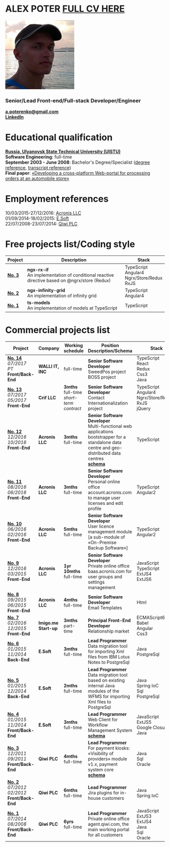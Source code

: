 # ALEX POTER [FULL CV HERE](http://htmlpreview.github.io/?https://github.com/apoterenko/resume/blob/master/index.html?env=http://datatables.org/alltables.env)  

![me](me.jpg)  

### Senior/Lead Front-end/Full-stack Developer/Engineer

**a.poterenko@gmail.com**  
[**LinkedIn**](https://www.linkedin.com/in/alex-poter-231891ba)  

# Educational qualification

**[Russia, Ulyanovsk State Technical University (UlSTU)](http://www.ulstu.ru/?design=english)**  
**Software Engineering**: full-time  
**September 2003 - June 2008**: Bachelor's Degree/Specialist ([degree reference](educational%20qualifications/Degree.pdf), [transcript reference](educational%20qualifications/Transcript.pdf))  
**Final paper**: [«Developing a cross-platform Web-portal for processing orders at an automobile store»](educational%20qualifications/docs/diploma)  

# Employment references

10/03/2015-27/12/2016: [Acronis LLC](references/Acronis.Employment%20Reference.Poterenko.A.G.pdf)  
01/09/2014-18/02/2015: [E.Soft](references/E.Soft.Employment%20Reference.Poterenko.A.G.pdf)  
22/07/2008-23/07/2014: [Qiwi PLC](references/Qiwi.Employment%20Reference.Poterenko.A.G.pdf)  

# Free projects list/Coding style

|Project                                                                            |Description                                                                                          |Stack                                                |
|-----------------------------------------------------------------------------------|-----------------------------------------------------------------------------------------------------|-----------------------------------------------------|
|**[No. 3](https://github.com/apoterenko/ngx-rx-if)**                               |**ngx-rx-if**<br>An implementation of conditional reactive directive based on @ngrx/store (Redux)    |TypeScript<br>Angular4<br>Ngrx/Store/Redux<br>RxJS   |
|**[No. 2](https://github.com/apoterenko/ngx-infinity-grid)**                       |**ngx-infinity-grid**<br>An implementation of infinity grid                                          |TypeScript<br>Angular4                               |
|**[No. 1](https://github.com/apoterenko/ts-models)**                               |**ts-models**<br>An implementation of models at TypeScript                                           |TypeScript                                           |

# Commercial projects list

|Project                                                                      |Company              |Working schedule                                |Position<br>Description/Schema                                                                                                                                                                                        |Stack                                                         |Coding style                                                                                                                                                                                                                                                                                                                                                                                                                                                                                                                                                                                    |
|-----------------------------------------------------------------------------|---------------------|------------------------------------------------|----------------------------------------------------------------------------------------------------------------------------------------------------------------------------------------------------------------------|--------------------------------------------------------------|------------------------------------------------------------------------------------------------------------------------------------------------------------------------------------------------------------------------------------------------------------------------------------------------------------------------------------------------------------------------------------------------------------------------------------------------------------------------------------------------------------------------------------------------------------------------------------------------|
|**[No. 14](scheme/project14)**<br>_07/2017<br>PT_<br>**Front/Back-End**      |**WALLI IT, INC**    |full-time                                       |**Senior Software Developer**<br>SweedPos project<br>BOSS project                                                                                                                                                     |TypeScript<br>React<br>Redux<br>Css3<br>Java                  |[react-application-core](https://github.com/apoterenko/react-application-core)                                                                                                                                                                                                                                                                                                                                                                                                                                                                                                                  |
|**[No. 13](scheme/project13)**<br>_07/2017<br>05/2017_<br>**Front-End**      |**Crif LLC**         |**3mths**<br>full-time<br>_short-term contract_ |**Senior Software Developer**<br>Contact Internationalization project                                                                                                                                                 |TypeScript<br>Angular4<br>Ngrx/Store/Redux<br>RxJS<br>jQuery  |[DnD plugin](scheme/project13/src/dnd)<br>[Translation&#160;fields&#160;plugin](scheme/project13/src/translation-fields)<br>[Select&#160;component](scheme/project13/src/select)<br>[MultiSelect&#160;component](scheme/project13/src/multi-select)<br>[Error&#160;handler](scheme/project13/src/error)                                                                                                                                                                                                                                                                                         |
|**[No. 12](scheme/project12)**<br>_12/2016<br>10/2016_<br>**Front-End**      |**Acronis LLC**      |**3mths**<br>full-time                          |**Senior Software Developer**<br>Multi-functional web applications bootstrapper for a standalone data centre and geo-distributed data centres<br>[**schema**](https://github.com/apoterenko/ts-app-bootstrapper-seed) |TypeScript                                                    |[ts-app-bootstrapper-seed](https://github.com/apoterenko/ts-app-bootstrapper-seed)<br>[ts-smart-logger](https://github.com/apoterenko/ts-smart-logger)                                                                                                                                                                                                                                                                                                                                                                                                                                          |
|**[No. 11](scheme/project11)**<br>_08/2016<br>06/2016_<br>**Front-End**      |**Acronis LLC**      |**3mths**<br>full-time                          |**Senior Software Developer**<br>Personal online office account.acronis.com to manage user licenses and edit profile                                                                                                  |TypeScript<br>Angular2                                        |[ts-metadata-helper](https://github.com/apoterenko/ts-metadata-helper) [**0.0.4**](https://www.npmjs.com/package/ts-metadata-helper),<br>[angular2-dynamic-component](https://github.com/apoterenko/angular2-dynamic-component) [**1.3.2**](https://www.npmjs.com/package/angular2-dynamic-component),<br>[angular2-cache](https://github.com/apoterenko/angular2-cache) [**0.0.47**](https://www.npmjs.com/package/angular2-cache),<br>[Stores loader, Flux-based module](scheme/project11/src/fluxStore),<br>[Proxy HTTP-channel module](scheme/project11/src/proxy)                          |
|**[No. 10](scheme/project10)**<br>_06/2016<br>02/2016_<br>**Front-End**      |**Acronis LLC**      |**5mths**<br>full-time                          |**Senior Software Developer**<br>User licence management module [a sub-module of «On-Premise Backup Software»]                                                                                                        |TypeScript<br>Angular2                                        |[angular2-i18next](https://github.com/apoterenko/angular2-i18next) [**1.0.5**](https://www.npmjs.com/package/angular2-i18next),<br>[angular2-post-message](https://github.com/apoterenko/angular2-post-message) [**1.0.2**](https://www.npmjs.com/package/angular2-post-message),<br>[angular2-di-helper](https://github.com/apoterenko/angular2-di-helper) [**0.0.28**](https://www.npmjs.com/package/angular2-di-helper)                                                                                                                                                                      |
|**[No. 9](scheme/project09)**<br>_12/2016<br>03/2015_<br>**Front-End**       |**Acronis LLC**      |**1yr 10mths**<br>full-time                     |**Senior Software Developer**<br>Private online office baas.acronis.com for user groups and settings management                                                                                                       |JavaScript<br>TypeScript<br>ExtJS4<br>ExtJS6                  |[ExtJS6 plugins](https://github.com/apoterenko/extjs-ts-console/tree/master/app/plugin/form/field),<br>[smart-histogram](https://github.com/apoterenko/resume/tree/master/scheme/project09/src/smart-histogram),<br>[ExtJsTsEmitter fork](https://github.com/apoterenko/ExtJsTsEmitter/commits/master)                                                                                                                                                                                                                                                                                          |
|**[No. 8](scheme/project08)**<br>_09/2015<br>06/2015_<br>**Front-End**       |**Acronis LLC**      |**4mths**<br>full-time                          |**Senior Software Developer**<br>Email Templates                                                                                                                                                                      |Html                                                          |[see here](scheme/project08)                                                                                                                                                                                                                                                                                                                                                                                                                                                                                                                                                                    |
|**[No. 7](scheme/project07)**<br>_02/2016<br>12/2015_<br>**Front-End**       |**Imigo.me Start-up**|**3mths**<br>part-time                          |**Principal Front-End Developer**<br>Relationship market                                                                                                                                                              |ECMAScript6<br>Babel<br>Angular<br>Css3                       |[see here](scheme/project07)                                                                                                                                                                                                                                                                                                                                                                                                                                                                                                                                                                    |
|**[No. 6](scheme/project06)**<br>_01/2015<br>11/2014_<br>**Back-End**        |**E.Soft**           |**3mths**<br>full-time                          |**Lead Programmer**<br>Data migration tool for importing Xml files from IBM Lotus Notes to PostgreSql                                                                                                                 |Java<br>PostgreSql                                            |[see here](scheme/project06)                                                                                                                                                                                                                                                                                                                                                                                                                                                                                                                                                                    |
|**[No. 5](scheme/project05)**<br>_01/2015<br>12/2014_<br>**Back-End**        |**E.Soft**           |**2mths**<br>full-time                          |**Lead Programmer**<br>Data migration tool based on existing internal Java modules of the WFMS for importing Xml files to PostgreSql                                                                                  |Java<br>Spring IoC<br>Sql<br>PostgreSql                       | -                                                                                                                                                                                                                                                                                                                                                                                                                                                                                                                                                                                              |
|**[No. 4](scheme/project04)**<br>_01/2015<br>11/2014_<br>**Front/Back-End**  |**E.Soft**           |**3mths**<br>full-time                          |**Lead Programmer**<br>Web Client for Workflow Management System<br>[**schema**](scheme/project04)                                                                                                                    |JavaScript<br>ExtJS5<br>Google&#160;Closure&#160;Lib<br>Java  |[Java&#160;WFMS&#160;Core](scheme/project04/src/src/main/java/ru/esoft/web/ui),<br>[ExtJS5&#160;WFMS&#160;UI](https://github.com/apoterenko/resume/tree/master/scheme/project04/src/src/main/webapp/app/view/main),<br>[Google&#160;Closure&#160;WFMS&#160;Core](https://github.com/apoterenko/resume/tree/master/scheme/project04/src/src/main/webapp/js/workflow)                                                                                                                                                                                                                             |
|**[No. 3](scheme/project03)**<br>_12/2011<br>09/2011_<br>**Front/Back-End**  |**Qiwi PLC**         |**4mths**<br>full-time                          |**Lead Programmer**<br>For payment kiosks: «Visibility of providers» module v1.x, payment system core<br>[**schema**](scheme/project03)                                                                               |Java<br>Sql<br>Oracle                                         | x                                                                                                                                                                                                                                                                                                                                                                                                                                                                                                                                                                                              |
|**[No. 2](scheme/project02)**<br>_07/2012<br>02/2012_<br>**Front/Back-End**  |**Qiwi PLC**         |**6mths**<br>full-time                          |**Lead Programmer**<br>Jira plugins for in-house customers                                                                                                                                                            |Java<br>Spring IoC                                            |[Planning plugin](scheme/project02/src/plugins/planning/src/main/java/qiwi/jira/plugins/planning),<br>[Pipeline plugin](scheme/project02/src/plugins/pipeline-job/src/main/java/qiwi/jira/plugins/job/pipeline)                                                                                                                                                                                                                                                                                                                                                                                 |
|**[No. 1](scheme/project01)**<br>_07/2014<br>08/2008_<br>**Front/Back-End**  |**Qiwi PLC**         |**6yrs**<br>full-time                           |**Lead Programmer**<br>Private online office agent.qiwi.com, the main working portal for all customers                                                                                                                |JavaScript<br>ExtJS3<br>ExtJS4<br>Java<br>Sql<br>Oracle       |[Java Images module](https://github.com/apoterenko/resume/tree/master/scheme/project01/src/java/image),<br>[JasperReports plugin](https://github.com/apoterenko/resume/blob/master/scheme/project01/src/java/report/ExcelApiExporter.java)                                                                                                                                                                                                                                                                                                                                                      |